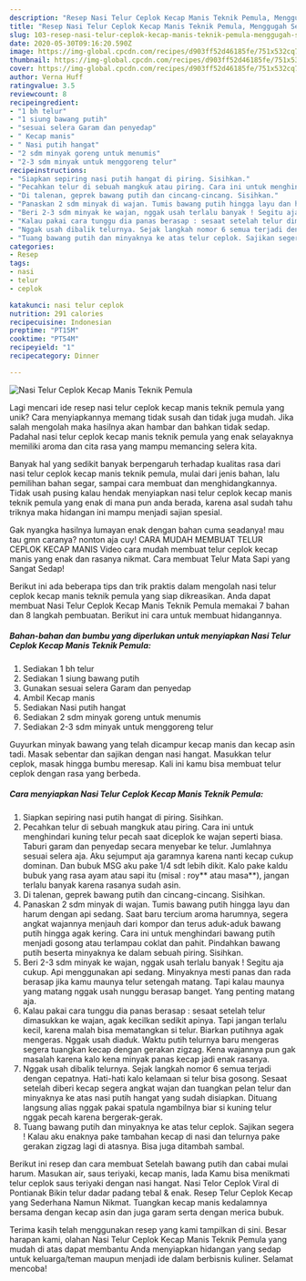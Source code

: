 ```yaml
---
description: "Resep Nasi Telur Ceplok Kecap Manis Teknik Pemula, Menggugah Selera"
title: "Resep Nasi Telur Ceplok Kecap Manis Teknik Pemula, Menggugah Selera"
slug: 103-resep-nasi-telur-ceplok-kecap-manis-teknik-pemula-menggugah-selera
date: 2020-05-30T09:16:20.590Z
image: https://img-global.cpcdn.com/recipes/d903ff52d46185fe/751x532cq70/nasi-telur-ceplok-kecap-manis-teknik-pemula-foto-resep-utama.jpg
thumbnail: https://img-global.cpcdn.com/recipes/d903ff52d46185fe/751x532cq70/nasi-telur-ceplok-kecap-manis-teknik-pemula-foto-resep-utama.jpg
cover: https://img-global.cpcdn.com/recipes/d903ff52d46185fe/751x532cq70/nasi-telur-ceplok-kecap-manis-teknik-pemula-foto-resep-utama.jpg
author: Verna Huff
ratingvalue: 3.5
reviewcount: 8
recipeingredient:
- "1 bh telur"
- "1 siung bawang putih"
- "sesuai selera Garam dan penyedap"
- " Kecap manis"
- " Nasi putih hangat"
- "2 sdm minyak goreng untuk menumis"
- "2-3 sdm minyak untuk menggoreng telur"
recipeinstructions:
- "Siapkan sepiring nasi putih hangat di piring. Sisihkan."
- "Pecahkan telur di sebuah mangkuk atau piring. Cara ini untuk menghindari kuning telur pecah saat diceplok ke wajan seperti biasa. Taburi garam dan penyedap secara menyebar ke telur. Jumlahnya sesuai selera aja. Aku sejumput aja garamnya karena nanti kecap cukup dominan. Dan bubuk MSG aku pake 1/4 sdt lebih dikit. Kalo pake kaldu bubuk yang rasa ayam atau sapi itu (misal : roy** atau masa**), jangan terlalu banyak karena rasanya sudah asin."
- "Di talenan, geprek bawang putih dan cincang-cincang. Sisihkan."
- "Panaskan 2 sdm minyak di wajan. Tumis bawang putih hingga layu dan harum dengan api sedang. Saat baru tercium aroma harumnya, segera angkat wajannya menjauh dari kompor dan terus aduk-aduk bawang putih hingga agak kering. Cara ini untuk menghindari bawang putih menjadi gosong atau terlampau coklat dan pahit. Pindahkan bawang putih beserta minyaknya ke dalam sebuah piring. Sisihkan."
- "Beri 2-3 sdm minyak ke wajan, nggak usah terlalu banyak ! Segitu aja cukup. Api menggunakan api sedang. Minyaknya mesti panas dan rada berasap jika kamu maunya telur setengah matang. Tapi kalau maunya yang matang nggak usah nunggu berasap banget. Yang penting matang aja."
- "Kalau pakai cara tunggu dia panas berasap : sesaat setelah telur dimasukkan ke wajan, agak kecilkan sedikit apinya. Tapi jangan terlalu kecil, karena malah bisa mematangkan si telur. Biarkan putihnya agak mengeras. Nggak usah diaduk. Waktu putih telurnya baru mengeras segera tuangkan kecap dengan gerakan zigzag. Kena wajannya pun gak masalah karena kalo kena minyak panas kecap jadi enak rasanya."
- "Nggak usah dibalik telurnya. Sejak langkah nomor 6 semua terjadi dengan cepatnya. Hati-hati kalo kelamaan si telur bisa gosong. Sesaat setelah diberi kecap segera angkat wajan dan tuangkan pelan telur dan minyaknya ke atas nasi putih hangat yang sudah disiapkan. Dituang langsung alias nggak pakai spatula ngambilnya biar si kuning telur nggak pecah karena bergerak-gerak."
- "Tuang bawang putih dan minyaknya ke atas telur ceplok. Sajikan segera ! Kalau aku enaknya pake tambahan kecap di nasi dan telurnya pake gerakan zigzag lagi di atasnya. Bisa juga ditambah sambal."
categories:
- Resep
tags:
- nasi
- telur
- ceplok

katakunci: nasi telur ceplok 
nutrition: 291 calories
recipecuisine: Indonesian
preptime: "PT15M"
cooktime: "PT54M"
recipeyield: "1"
recipecategory: Dinner

---
```



![Nasi Telur Ceplok Kecap Manis Teknik Pemula](https://img-global.cpcdn.com/recipes/d903ff52d46185fe/751x532cq70/nasi-telur-ceplok-kecap-manis-teknik-pemula-foto-resep-utama.jpg)

Lagi mencari ide resep nasi telur ceplok kecap manis teknik pemula yang unik? Cara menyiapkannya memang tidak susah dan tidak juga mudah. Jika salah mengolah maka hasilnya akan hambar dan bahkan tidak sedap. Padahal nasi telur ceplok kecap manis teknik pemula yang enak selayaknya memiliki aroma dan cita rasa yang mampu memancing selera kita.

Banyak hal yang sedikit banyak berpengaruh terhadap kualitas rasa dari nasi telur ceplok kecap manis teknik pemula, mulai dari jenis bahan, lalu pemilihan bahan segar, sampai cara membuat dan menghidangkannya. Tidak usah pusing kalau hendak menyiapkan nasi telur ceplok kecap manis teknik pemula yang enak di mana pun anda berada, karena asal sudah tahu triknya maka hidangan ini mampu menjadi sajian spesial.

Gak nyangka hasilnya lumayan enak dengan bahan cuma seadanya! mau tau gmn caranya? nonton aja cuy! CARA MUDAH MEMBUAT TELUR CEPLOK KECAP MANIS Video cara mudah membuat telur ceplok kecap manis yang enak dan rasanya nikmat. Cara membuat Telur Mata Sapi yang Sangat Sedap!


Berikut ini ada beberapa tips dan trik praktis dalam mengolah nasi telur ceplok kecap manis teknik pemula yang siap dikreasikan. Anda dapat membuat Nasi Telur Ceplok Kecap Manis Teknik Pemula memakai 7 bahan dan 8 langkah pembuatan. Berikut ini cara untuk membuat hidangannya.

<!--inarticleads1-->

##### Bahan-bahan dan bumbu yang diperlukan untuk menyiapkan Nasi Telur Ceplok Kecap Manis Teknik Pemula:

1. Sediakan 1 bh telur
1. Sediakan 1 siung bawang putih
1. Gunakan sesuai selera Garam dan penyedap
1. Ambil  Kecap manis
1. Sediakan  Nasi putih hangat
1. Sediakan 2 sdm minyak goreng untuk menumis
1. Sediakan 2-3 sdm minyak untuk menggoreng telur


Guyurkan minyak bawang yang telah dicampur kecap manis dan kecap asin tadi. Masak sebentar dan sajikan dengan nasi hangat. Masukkan telur ceplok, masak hingga bumbu meresap. Kali ini kamu bisa membuat telur ceplok dengan rasa yang berbeda. 

<!--inarticleads2-->

##### Cara menyiapkan Nasi Telur Ceplok Kecap Manis Teknik Pemula:

1. Siapkan sepiring nasi putih hangat di piring. Sisihkan.
1. Pecahkan telur di sebuah mangkuk atau piring. Cara ini untuk menghindari kuning telur pecah saat diceplok ke wajan seperti biasa. Taburi garam dan penyedap secara menyebar ke telur. Jumlahnya sesuai selera aja. Aku sejumput aja garamnya karena nanti kecap cukup dominan. Dan bubuk MSG aku pake 1/4 sdt lebih dikit. Kalo pake kaldu bubuk yang rasa ayam atau sapi itu (misal : roy** atau masa**), jangan terlalu banyak karena rasanya sudah asin.
1. Di talenan, geprek bawang putih dan cincang-cincang. Sisihkan.
1. Panaskan 2 sdm minyak di wajan. Tumis bawang putih hingga layu dan harum dengan api sedang. Saat baru tercium aroma harumnya, segera angkat wajannya menjauh dari kompor dan terus aduk-aduk bawang putih hingga agak kering. Cara ini untuk menghindari bawang putih menjadi gosong atau terlampau coklat dan pahit. Pindahkan bawang putih beserta minyaknya ke dalam sebuah piring. Sisihkan.
1. Beri 2-3 sdm minyak ke wajan, nggak usah terlalu banyak ! Segitu aja cukup. Api menggunakan api sedang. Minyaknya mesti panas dan rada berasap jika kamu maunya telur setengah matang. Tapi kalau maunya yang matang nggak usah nunggu berasap banget. Yang penting matang aja.
1. Kalau pakai cara tunggu dia panas berasap : sesaat setelah telur dimasukkan ke wajan, agak kecilkan sedikit apinya. Tapi jangan terlalu kecil, karena malah bisa mematangkan si telur. Biarkan putihnya agak mengeras. Nggak usah diaduk. Waktu putih telurnya baru mengeras segera tuangkan kecap dengan gerakan zigzag. Kena wajannya pun gak masalah karena kalo kena minyak panas kecap jadi enak rasanya.
1. Nggak usah dibalik telurnya. Sejak langkah nomor 6 semua terjadi dengan cepatnya. Hati-hati kalo kelamaan si telur bisa gosong. Sesaat setelah diberi kecap segera angkat wajan dan tuangkan pelan telur dan minyaknya ke atas nasi putih hangat yang sudah disiapkan. Dituang langsung alias nggak pakai spatula ngambilnya biar si kuning telur nggak pecah karena bergerak-gerak.
1. Tuang bawang putih dan minyaknya ke atas telur ceplok. Sajikan segera ! Kalau aku enaknya pake tambahan kecap di nasi dan telurnya pake gerakan zigzag lagi di atasnya. Bisa juga ditambah sambal.


Berikut ini resep dan cara membuat Setelah bawang putih dan cabai mulai harum. Masukan air, saus teriyaki, kecap manis, lada Kamu bisa menikmati telur ceplok saus teriyaki dengan nasi hangat. Nasi Telor Ceplok Viral di Pontianak Bikin telur dadar padang tebal &amp; enak. Resep Telur Ceplok Kecap yang Sederhana Namun Nikmat. Tuangkan kecap manis kedalamnya bersama dengan kecap asin dan juga garam serta dengan merica bubuk. 

Terima kasih telah menggunakan resep yang kami tampilkan di sini. Besar harapan kami, olahan Nasi Telur Ceplok Kecap Manis Teknik Pemula yang mudah di atas dapat membantu Anda menyiapkan hidangan yang sedap untuk keluarga/teman maupun menjadi ide dalam berbisnis kuliner. Selamat mencoba!
